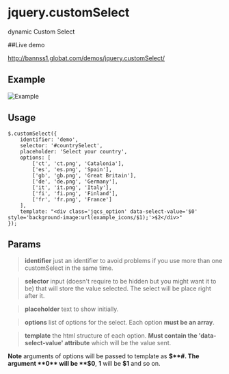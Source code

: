 # jquery.customSelect
dynamic Custom Select

##Live demo

http://bannss1.globat.com/demos/jquery.customSelect/

## Example
![Example](https://shurimages.com/u/hoNqEOI6ji.png)

## Usage

```
$.customSelect({
	identifier: 'demo',
	selector: '#countrySelect',
	placeholder: 'Select your country',
	options: [
		['ct', 'ct.png', 'Catalonia'],
		['es', 'es.png', 'Spain'],
		['gb', 'gb.png', 'Great Britain'],
		['de', 'de.png', 'Germany'],
		['it', 'it.png', 'Italy'],
		['fi', 'fi.png', 'Finland'],
		['fr', 'fr.png', 'France']
	],
	template: "<div class='jqcs_option' data-select-value='$0' style='background-image:url(example_icons/$1);'>$2</div>"
});
```


## Params

> **identifier** just an identifier to avoid problems if you use more than one customSelect in the same time.

> **selector** input (doesn't require to be hidden but you might want it to be) that will store the value selected. The select will be place right after it.

> **placeholder** text to show initially.

> **options** list of options for the select. Each option **must be an array**.

> **template** the html structure of each option. **Must contain the 'data-select-value' attribute** which will be the value sent.

**Note** arguments of options will be passed to template as **$**#. The argument **0** will be **$0**, **1** will be **$1** and so on.
